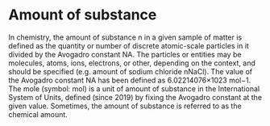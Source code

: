 ﻿# Amount of substance

In chemistry, the amount of substance n in a given sample of matter is defined as the quantity or number of discrete atomic-scale particles in it divided by the Avogadro constant NA. The particles or entities may be molecules, atoms, ions, electrons, or other, depending on the context, and should be specified (e.g. amount of sodium chloride nNaCl). The value of the Avogadro constant NA has been defined as 6.02214076×1023 mol−1. The mole (symbol: mol) is a unit of amount of substance in the International System of Units, defined (since 2019) by fixing the Avogadro constant at the given value. Sometimes, the amount of substance is referred to as the chemical amount.
